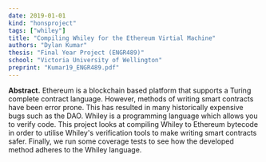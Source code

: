 ```yaml
---
date: 2019-01-01
kind: "honsproject"
tags: ["whiley"]
title: "Compiling Whiley for the Ethereum Virtial Machine"
authors: "Dylan Kumar"
thesis: "Final Year Project (ENGR489)"
school: "Victoria University of Wellington"
preprint: "Kumar19_ENGR489.pdf"
---
```


**Abstract.** Ethereum is a blockchain based platform that supports a Turing complete contract language. However, methods of writing smart contracts have been error prone. This has resulted in many historically expensive bugs such as the DAO.  Whiley is a programming language which allows you to verify code. This project looks at compiling Whiley to Ethereum bytecode in order to utilise Whiley's verification tools to make writing smart contracts safer. Finally, we run some coverage tests to see how the developed method adheres to the Whiley language.


